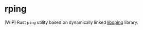 # rping

[WIP] Rust `ping` utility based on dynamically linked [liboping](https://noping.cc/) library.
